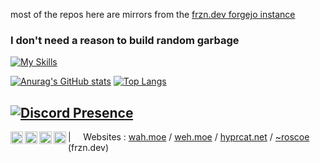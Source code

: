most of the repos here are mirrors from the [frzn.dev forgejo instance](https://git.frzn.dev/fwoppydwisk)

### I don't need a reason to build random garbage

[![My Skills](https://skillicons.dev/icons?i=git,linux,vim,vscode,cs,java,nodejs,python,php,laravel,ruby,rails,mysql)](https://skillicons.dev)

[![Anurag's GitHub stats](https://github-readme-stats.vercel.app/api?username=RoscoeDaWah&theme=dark)](https://github.com/anuraghazra/github-readme-stats)
[![Top Langs](https://github-readme-stats.vercel.app/api/top-langs/?username=RoscoeDaWah&theme=dark&layout=compact)](https://github.com/anuraghazra/github-readme-stats)

[![Discord Presence](https://lanyard.cnrad.dev/api/437970062922612737)](https://discord.com/users/437970062922612737)
---

<a href="https://c.im/@floppydisk">
  <img align="left" alt="Mastodon" width="20px" src="https://simpleicons.now.sh/mastodon/495f7e" />
</a>
<a href="https://git.frzn.dev/fwoppydwisk">
  <img align="left" alt="Forgejo" width="20px" src="https://simpleicons.now.sh/forgejo/495f7e" />
</a>
<a href="https://github.com/floppydisk05">
  <img align="left" alt="GitHub" width="20px" src="https://simpleicons.now.sh/github/495f7e" />
</a>
<a href="https://git.diskfloppy.me/">
  <img align="left" alt="cgit" width="20px" src="https://simpleicons.now.sh/git/495f7e" />
</a>

| &nbsp;&nbsp;&nbsp; Websites : [wah.moe](https://wah.moe) / [weh.moe](https://weh.moe) / [hyprcat.net](http://www.hyprcat.net) / [~roscoe](https://frzn.dev/~roscoe/) (frzn.dev)
